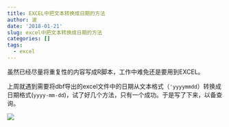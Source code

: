 ```yaml
---
title: EXCEL中把文本转换成日期的方法
author: 波
date: '2018-01-21'
slug: excel中把文本转换成日期的方法
categories: []
tags:
  - excel
---
```


虽然已经尽量将重复性的内容写成R脚本，工作中难免还是要用到EXCEL。

上周就遇到需要将dbf导出的excel文件中的日期从文本格式（`'yyyymmdd`）转换成日期格式(`yyyy-mm-dd`)，试了好几个方法，只有一个成功。于是写了下来，以备查询。

![]('excel_text_to_date.PNG')
